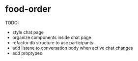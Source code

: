 # food-order

TODO:

- style chat page
- organize components inside chat page
- refactor db structure to use participants
- add listene to conversation body when active chat changes
- add proptypes
